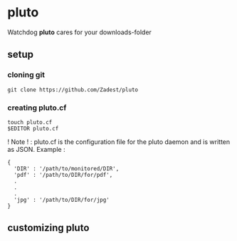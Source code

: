 # pluto
Watchdog **pluto** cares for your downloads-folder

## setup
### cloning git
```
git clone https://github.com/Zadest/pluto
```
### creating pluto.cf
```
touch pluto.cf
$EDITOR pluto.cf
```
! Note ! :  pluto.cf is the configuration file for the pluto daemon and is written as JSON.
Example :
```
{
  'DIR' : '/path/to/monitored/DIR',
  'pdf' : '/path/to/DIR/for/pdf',
  .
  .
  .
  'jpg' : '/path/to/DIR/for/jpg'
}
```


## customizing pluto

##
